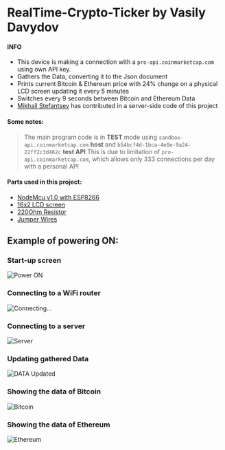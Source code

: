 # RealTime-Crypto-Ticker by Vasily Davydov

 #### INFO
- This device is making a connection with a `pro-api.coinmarketcap.com` using own API key. 
- Gathers the Data, converting it to the Json document
- Prints current Bitcoin & Ethereum price with 24% change on a physical LCD screen updating it every 5 minutes
- Switches every 9 seconds between Bitcoin and Ethereum Data
- [Mikhail Stefantsev](https://github.com/MStefan99) has contributed in a server-side code of this project

#### Some notes:
> The main program code is in **TEST** mode using `sandbox-api.coinmarketcap.com` **host** and `b54bcf4d-1bca-4e8e-9a24-22ff2c3d462c` **test API**
> This is due to limitation of `pro-api.coinmarketcap.com`, which allows only 333 connections per day with a personal API


#### Parts used in this project:
- [NodeMcu v1.0 with ESP8266](https://arduino-esp8266.readthedocs.io/en/latest/)
- [16x2 LCD screen](https://components101.com/16x2-lcd-pinout-datasheet)
- [220Ohm Resistor](https://www.amazon.com/EDGELEC-Resistor-Tolerance-Multiple-Resistance/dp/B07QK9ZBVZ/ref=sr_1_1_sspa?dchild=1&keywords=220+ohm+resistor&qid=1611518460&sr=8-1-spons&psc=1&spLa=ZW5jcnlwdGVkUXVhbGlmaWVyPUExQVk1NlhZMzAzQURNJmVuY3J5cHRlZElkPUEwMDQyODQwTUtUR09EVzFJRzkwJmVuY3J5cHRlZEFkSWQ9QTAwMjk4MTgyWlBWU1lJVFdKUFEzJndpZGdldE5hbWU9c3BfYXRmJmFjdGlvbj1jbGlja1JlZGlyZWN0JmRvTm90TG9nQ2xpY2s9dHJ1ZQ==)
- [Jumper Wires](https://www.amazon.com/EDGELEC-Breadboard-Optional-Assorted-Multicolored/dp/B07GD2BWPY/ref=sr_1_1_sspa?dchild=1&keywords=jumper+wires&qid=1611518487&sr=8-1-spons&psc=1&spLa=ZW5jcnlwdGVkUXVhbGlmaWVyPUEzRFZNN0RZR1VHVjE5JmVuY3J5cHRlZElkPUEwMjU0NDA2WDhOREwwV0JBMEwxJmVuY3J5cHRlZEFkSWQ9QTA5NDU0MzYxSkE3VExKQkZEQUxaJndpZGdldE5hbWU9c3BfYXRmJmFjdGlvbj1jbGlja1JlZGlyZWN0JmRvTm90TG9nQ2xpY2s9dHJ1ZQ==)

## Example of powering ON:
### Start-up screen 
![Power ON](FilesforREADME/pic1.png)
### Connecting to a WiFi router
![Connecting...](FilesforREADME/pic2.png)
### Connecting to a server
![Server](FilesforREADME/pic3.png)
### Updating gathered Data 
![DATA Updated](FilesforREADME/pic4.png)
### Showing the data of Bitcoin 
![Bitcoin](FilesforREADME/bit.png)
### Showing the data of Ethereum
![Ethereum](FilesforREADME/eth.png)


